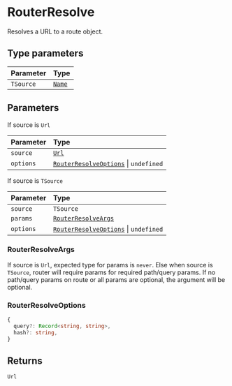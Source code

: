 # RouterResolve

Resolves a URL to a route object.

## Type parameters

| Parameter | Type |
| :------ | :------ |
| `TSource` | [`Name`](/api/types/Route#name) |

## Parameters

If source is `Url`

| Parameter | Type |
| :------ | :------ |
| `source` | [`Url`](/api/types/Url) |
| `options` | [`RouterResolveOptions`](/api/types/RouterResolve#routerresolveoptions) \| `undefined` |

If source is `TSource`

| Parameter | Type |
| :------ | :------ |
| `source` | `TSource` |
| `params` | [`RouterResolveArgs`](/api/types/RouterResolve#routerresolveargs) |
| `options` | [`RouterResolveOptions`](/api/types/RouterResolve#routerresolveoptions) \| `undefined` |

### RouterResolveArgs

If source is `Url`, expected type for params is `never`. Else when source is `TSource`, router will require params for required path/query params. If no path/query params on route or all params are optional, the argument will be optional.

### RouterResolveOptions

```ts
{
  query?: Record<string, string>,
  hash?: string,
}
```

## Returns

`Url`
